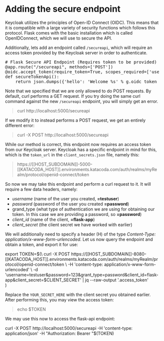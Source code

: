 # Adding the secure endpoint

Keycloak utilizes the principles of Open-ID Connect (OIDC). This means that it is compatible with a large variety of security functions which follows this protocol. Flask comes with the basic installation which is called OpenIDConnect, which we will use to secure the API.

Additionally, lets add an endpoint called `/secureapi`, which will require an access token provided by the Keycloak server in order to authenticate.

<pre class="file" data-filename="project/api.py" data-target="insert" data-marker="# Flask Secure Endpoint">
# Flask Secure API Endpoint (Requires token to be provided)
@app.route("/secureapi", methods=['POST'])
@oidc.accept_token(require_token=True, scopes_required=['user'])
def secureTokenApi():
    return json.dumps({'hello': 'Welcome %s' % g.oidc_token_info['sub']})
</pre>

Note that we specified that we are only allowed to do POST requests. By default, curl performs a GET request. If you try doing the same curl command against the new `/secureapi` endpoint, you will simply get an error.

> curl http://localhost:5000/secureapi

If we modify it to instead performs a POST request, we get an entirely different error:

> curl -X POST http://localhost:5000/secureapi

While our method is correct, this endpoint now requires an access token from our Keycloak server. Keycloak has a specific endpoint in mind for this, which is the `token_url` in the `client_secrets.json` file, namely this:

> https://[[HOST_SUBDOMAIN]]-5000-[[KATACODA_HOST]].environments.katacoda.com/auth/realms/myRealm/protocol/openid-connect/token

So now we may take this endpoint and perform a curl request to it. It will require a few data headers, namely:

* *username* (name of the user you created, **=testuser**)
* *password* (password of the user you created **=password**)
*  grand_type (what type of authentication we are using for obtaining our token. In this case we are providing a password, so **=password**)
*  *client_id* (name of the client, **=flask-app**)
*  *client_secret* (the client secret we have worked with earlier)

We will additionally need to specify a header (H) of the type *Content-Type: application/x-www-form-urlencoded*. 
Let us now query the endpoint and obtain a token, and export it for use:

export TOKEN=$(\
    curl -X POST https://[[HOST_SUBDOMAIN]]-8080-[[KATACODA_HOST]].environments.katacoda.com/auth/realms/myRealm/protocol/openid-connect/token \
    -H 'content-type: application/x-www-form-urlencoded' \
    -d 'username=testuser&password=123&grant_type=password&client_id=flask-app&client_secret=$CLIENT_SECRET' | jq --raw-output '.access_token' \
 )

Replace the `YOUR_SECRET_HERE` with the client secret you obtained earlier. After performing this, you may view the access token:

> echo $TOKEN

We may use this now to access the flask-api endpoint:

curl -X POST http://localhost:5000/secureapi -H 'content-type: application/json' -H "Authorization: Bearer "$(TOKEN)


<!-- 
export TOKEN=$(\
    curl -X POST https://2886795312-8080-simba08.environments.katacoda.com/auth/realms/myRealm/protocol/openid-connect/token \
    -H 'content-type: application/x-www-form-urlencoded' \
    -d 'username=testuser&password=123&grant_type=password&client_id=flask-app&client_secret=eb4bba63-a902-4ad0-b36c-a12383ccfbec' | jq --raw-output '.access_token' \
 )

 export TOKEN=$(\
    curl -X POST https://2886795284-8080-simba10.environments.katacoda.com/auth/realms/myRealm/protocol/openid-connect/token \
    -H 'content-type: application/x-www-form-urlencoded' \
    -d 'username=testuser&password=123&grant_type=password&client_id=flask-app' | jq --raw-output '.access_token' \
 )


 curl -k -v \
     -X POST \
     -u "testuser" \
     -d "token=$TOKEN" \
   "https://2886795284-8080-simba10.environments.katacoda.com/auth/realms/myRealm/protocol/openid-connect/token/introspect" \
   | jq .

 -->